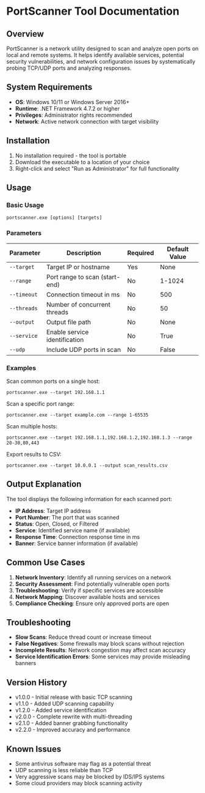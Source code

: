 # PortScanner Tool Documentation

## Overview

PortScanner is a network utility designed to scan and analyze open ports on local and remote systems. It helps identify available services, potential security vulnerabilities, and network configuration issues by systematically probing TCP/UDP ports and analyzing responses.

## System Requirements

- **OS**: Windows 10/11 or Windows Server 2016+
- **Runtime**: .NET Framework 4.7.2 or higher
- **Privileges**: Administrator rights recommended
- **Network**: Active network connection with target visibility

## Installation

1. No installation required - the tool is portable
2. Download the executable to a location of your choice
3. Right-click and select "Run as Administrator" for full functionality

## Usage

### Basic Usage

```
portscanner.exe [options] [targets]
```

### Parameters

| Parameter | Description | Required | Default Value |
|-----------|-------------|----------|---------------|
| `--target` | Target IP or hostname | Yes | None |
| `--range` | Port range to scan (start-end) | No | 1-1024 |
| `--timeout` | Connection timeout in ms | No | 500 |
| `--threads` | Number of concurrent threads | No | 50 |
| `--output` | Output file path | No | None |
| `--service` | Enable service identification | No | True |
| `--udp` | Include UDP ports in scan | No | False |

### Examples

Scan common ports on a single host:
```
portscanner.exe --target 192.168.1.1
```

Scan a specific port range:
```
portscanner.exe --target example.com --range 1-65535
```

Scan multiple hosts:
```
portscanner.exe --target 192.168.1.1,192.168.1.2,192.168.1.3 --range 20-30,80,443
```

Export results to CSV:
```
portscanner.exe --target 10.0.0.1 --output scan_results.csv
```

## Output Explanation

The tool displays the following information for each scanned port:

- **IP Address**: Target IP address
- **Port Number**: The port that was scanned
- **Status**: Open, Closed, or Filtered
- **Service**: Identified service name (if available)
- **Response Time**: Connection response time in ms
- **Banner**: Service banner information (if available)

## Common Use Cases

1. **Network Inventory**: Identify all running services on a network
2. **Security Assessment**: Find potentially vulnerable open ports
3. **Troubleshooting**: Verify if specific services are accessible
4. **Network Mapping**: Discover available hosts and services
5. **Compliance Checking**: Ensure only approved ports are open

## Troubleshooting

- **Slow Scans**: Reduce thread count or increase timeout
- **False Negatives**: Some firewalls may block scans without rejection
- **Incomplete Results**: Network congestion may affect scan accuracy
- **Service Identification Errors**: Some services may provide misleading banners

## Version History

- v1.0.0 - Initial release with basic TCP scanning
- v1.1.0 - Added UDP scanning capability
- v1.2.0 - Added service identification
- v2.0.0 - Complete rewrite with multi-threading
- v2.1.0 - Added banner grabbing functionality
- v2.2.0 - Improved accuracy and performance

## Known Issues

- Some antivirus software may flag as a potential threat
- UDP scanning is less reliable than TCP
- Very aggressive scans may be blocked by IDS/IPS systems
- Some cloud providers may block scanning activity